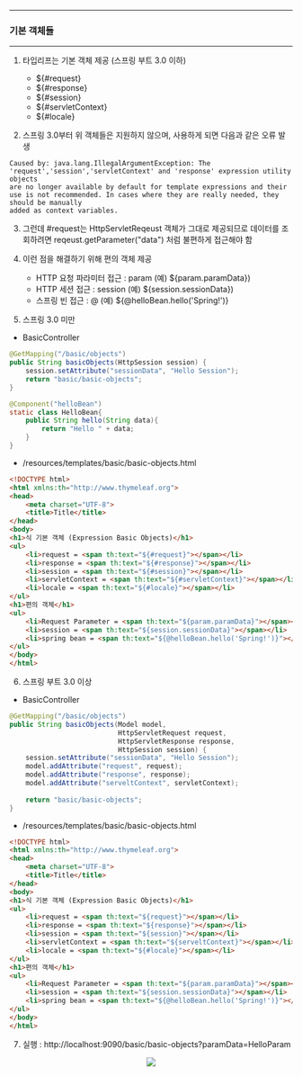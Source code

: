 -----
### 기본 객체들
-----
1. 타입리프는 기본 객체 제공 (스프링 부트 3.0 이하)
   - ${#request}
   - ${#response}
   - ${#session}
   - ${#servletContext}
   - ${#locale}

2. 스프링 3.0부터 위 객체들은 지원하지 않으며, 사용하게 되면 다음과 같은 오류 발생
```
Caused by: java.lang.IllegalArgumentException: The 'request','session','servletContext' and 'response' expression utility objects 
are no longer available by default for template expressions and their use is not recommended. In cases where they are really needed, they should be manually 
added as context variables.
```

3. 그런데 #request는 HttpServletReqeust 객체가 그대로 제공되므로 데이터를 조회하려면 reqeust.getParameter("data") 처럼 불편하게 접근해야 함
4. 이런 점을 해결하기 위해 편의 객체 제공
   - HTTP 요청 파라미터 접근 : param (예) ${param.paramData})
   - HTTP 세션 접근 : session (예) ${session.sessionData})
   - 스프링 빈 접근 : @ (예) ${@helloBean.hello('Spring!')}

5. 스프링 3.0 미만
  - BasicController
```java
@GetMapping("/basic/objects")
public String basicObjects(HttpSession session) {
    session.setAttribute("sessionData", "Hello Session");
    return "basic/basic-objects";
}

@Component("helloBean")
static class HelloBean{
    public String hello(String data){
        return "Hello " + data;
    }
}
```
  - /resources/templates/basic/basic-objects.html
```html
<!DOCTYPE html>
<html xmlns:th="http://www.thymeleaf.org">
<head>
    <meta charset="UTF-8">
    <title>Title</title>
</head>
<body>
<h1>식 기본 객체 (Expression Basic Objects)</h1>
<ul>
    <li>request = <span th:text="${#request}"></span></li>
    <li>response = <span th:text="${#response}"></span></li>
    <li>session = <span th:text="${#session}"></span></li>
    <li>servletContext = <span th:text="${#servletContext}"></span></li>
    <li>locale = <span th:text="${#locale}"></span></li>
</ul>
<h1>편의 객체</h1>
<ul>
    <li>Request Parameter = <span th:text="${param.paramData}"></span></li>
    <li>session = <span th:text="${session.sessionData}"></span></li>
    <li>spring bean = <span th:text="${@helloBean.hello('Spring!')}"></span></li> 
</ul>
</body> 
</html>
```

6. 스프링 부트 3.0 이상
  - BasicController
```java
@GetMapping("/basic/objects")
public String basicObjects(Model model, 
                           HttpServletRequest request, 
                           HttpServletResponse response,
                           HttpSession session) {
    session.setAttribute("sessionData", "Hello Session");
    model.addAttribute("request", request);
    model.addAttribute("response", response);
    model.addAttribute("serveltContext", servletContext);
    
    return "basic/basic-objects";
}
```

  - /resources/templates/basic/basic-objects.html
```html
<!DOCTYPE html>
<html xmlns:th="http://www.thymeleaf.org">
<head>
    <meta charset="UTF-8">
    <title>Title</title>
</head>
<body>
<h1>식 기본 객체 (Expression Basic Objects)</h1>
<ul>
    <li>request = <span th:text="${request}"></span></li>
    <li>response = <span th:text="${response}"></span></li>
    <li>session = <span th:text="${session}"></span></li>
    <li>servletContext = <span th:text="${serveltContext}"></span></li>
    <li>locale = <span th:text="${#locale}"></span></li>
</ul>
<h1>편의 객체</h1>
<ul>
    <li>Request Parameter = <span th:text="${param.paramData}"></span></li>
    <li>session = <span th:text="${session.sessionData}"></span></li>
    <li>spring bean = <span th:text="${@helloBean.hello('Spring!')}"></span></li>
</ul>
</body>
</html>
```

7. 실행 : http://localhost:9090/basic/basic-objects?paramData=HelloParam

<div align="center">
<img src="ttps://github.com/sooyounghan/Spring/assets/34672301/0e1ccb42-2631-4f2c-8959-5ce4156acd8b">
</div>
